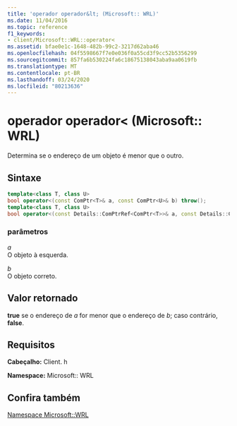 ```yaml
---
title: 'operador operador&lt; (Microsoft:: WRL)'
ms.date: 11/04/2016
ms.topic: reference
f1_keywords:
- client/Microsoft::WRL::operator<
ms.assetid: bfae0e1c-1648-482b-99c2-3217d62aba46
ms.openlocfilehash: 04f5598667f7e0e036f0a55cd3f9cc52b5356299
ms.sourcegitcommit: 857fa6b530224fa6c18675138043aba9aa0619fb
ms.translationtype: MT
ms.contentlocale: pt-BR
ms.lasthandoff: 03/24/2020
ms.locfileid: "80213636"
---
```

# <a name="operatorlt-operator-microsoftwrl"></a>operador operador&lt; (Microsoft:: WRL)

Determina se o endereço de um objeto é menor que o outro.

## <a name="syntax"></a>Sintaxe

```cpp
template<class T, class U>
bool operator<(const ComPtr<T>& a, const ComPtr<U>& b) throw();
template<class T, class U>
bool operator<(const Details::ComPtrRef<ComPtr<T>>& a, const Details::ComPtrRef<ComPtr<U>>& b) throw();
```

### <a name="parameters"></a>parâmetros

*a*<br/>
O objeto à esquerda.

*b*<br/>
O objeto correto.

## <a name="return-value"></a>Valor retornado

**true** se o endereço de *a* for menor que o endereço de *b*; caso contrário, **false**.

## <a name="requirements"></a>Requisitos

**Cabeçalho:** Client. h

**Namespace:** Microsoft:: WRL

## <a name="see-also"></a>Confira também

[Namespace Microsoft::WRL](microsoft-wrl-namespace.md)
